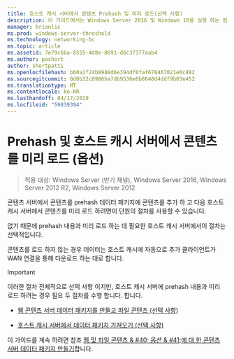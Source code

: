 ```yaml
---
title: 호스트 캐시 서버에서 콘텐츠 Prehash 및 미리 로드(선택 사항)
description: 이 가이드에서는 Windows Server 2016 및 Windows 10을 실행 하는 컴퓨터에서 호스트 캐시 모드로 BranchCache를 배포 하는 방법 지침을 제공
manager: brianlic
ms.prod: windows-server-threshold
ms.technology: networking-bc
ms.topic: article
ms.assetid: 7e79c66a-8555-4d8e-8691-d6c37377aab4
ms.author: pashort
author: shortpatti
ms.openlocfilehash: b60a1f24b8988d6e394df0faf678467021e0c882
ms.sourcegitcommit: 0d0b32c8986ba7db9536e0b8648d4ddf9b03e452
ms.translationtype: MT
ms.contentlocale: ko-KR
ms.lasthandoff: 04/17/2019
ms.locfileid: "59839394"
---
```

# <a name="prehash-and-preload-content-on-the-hosted-cache-server-optional"></a>Prehash 및 호스트 캐시 서버에서 콘텐츠를 미리 로드 \(옵션\)

>적용 대상: Windows Server (반기 채널), Windows Server 2016, Windows Server 2012 R2, Windows Server 2012

콘텐츠 서버에서 콘텐츠를 prehash 데이터 패키지에 콘텐츠를 추가 하 고 다음 호스트 캐시 서버에서 콘텐츠를 미리 로드 하려면이 단원의 절차를 사용할 수 있습니다. 

없기 때문에 prehash 내용과 미리 로드 하는 데 필요한 호스트 캐시 서버에서이 절차는 선택적입니다. 

콘텐츠를 로드 하지 않는 경우 데이터는 호스트 캐시에 자동으로 추가 클라이언트가 WAN 연결을 통해 다운로드 하는 대로 합니다.

>[!IMPORTANT]
>이러한 절차 전체적으로 선택 사항 이지만, 호스트 캐시 서버에 prehash 내용과 미리 로드 하려는 경우 필요 두 절차를 수행 합니다. 합니다.

- [웹 콘텐츠 서버 데이터 패키지를 만들고 파일 콘텐츠 &#40;선택 사항&#41;](8-Bc-Data-Packages.md)
  
- [호스트 캐시 서버에서 데이터 패키지 가져오기 &#40;선택 사항&#41;](9-Bc-Import-Data.md)

이 가이드를 계속 하려면 참조 [웹 및 파일 콘텐츠 & #40; 옵션 & #41;에 대 한 콘텐츠 서버 데이터 패키지 만들기](8-Bc-Data-Packages.md)합니다.